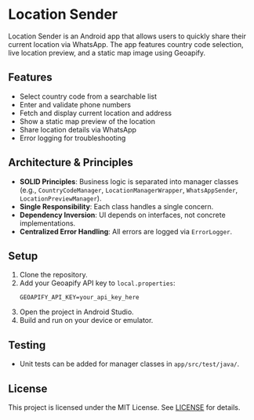 # Location Sender

Location Sender is an Android app that allows users to quickly share their current location via WhatsApp. The app features country code selection, live location preview, and a static map image using Geoapify.

## Features
- Select country code from a searchable list
- Enter and validate phone numbers
- Fetch and display current location and address
- Show a static map preview of the location
- Share location details via WhatsApp
- Error logging for troubleshooting

## Architecture & Principles
- **SOLID Principles**: Business logic is separated into manager classes (e.g., `CountryCodeManager`, `LocationManagerWrapper`, `WhatsAppSender`, `LocationPreviewManager`).
- **Single Responsibility**: Each class handles a single concern.
- **Dependency Inversion**: UI depends on interfaces, not concrete implementations.
- **Centralized Error Handling**: All errors are logged via `ErrorLogger`.

## Setup
1. Clone the repository.
2. Add your Geoapify API key to `local.properties`:
   ```
   GEOAPIFY_API_KEY=your_api_key_here
   ```
3. Open the project in Android Studio.
4. Build and run on your device or emulator.

## Testing
- Unit tests can be added for manager classes in `app/src/test/java/`.

## License
This project is licensed under the MIT License. See [LICENSE](LICENSE) for details.
